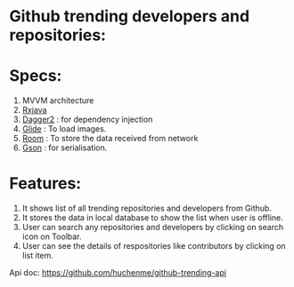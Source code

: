 # Github trending developers and repositories:

# Specs:
1. MVVM architecture
2. [Rxjava](https://github.com/ReactiveX/RxJava) 
3. [Dagger2](https://dagger.dev/) : for dependency injection
4. [Glide](https://github.com/bumptech/glide) : To load images.
5. [Room](https://developer.android.com/topic/libraries/architecture/room?gclid=CjwKCAjwg6b0BRBMEiwANd1_SKza47k0w0wYSNXqT6RJMaZQKMDhVin3Y4HaCq9PF5Hjn_bz846qMhoC0GoQAvD_BwE&gclsrc=aw.ds) : To store the data received from network
6. [Gson](https://github.com/google/gson) : for serialisation.

# Features:
1. It shows list of all trending repositories and developers from Github.
2. It stores the data in local database to show the list when user is offline.
3. User can search any repositories and developers by clicking on search icon on Toolbar.
4. User can see the details of respositories like contributors by clicking on list item.

Api doc: https://github.com/huchenme/github-trending-api
